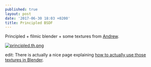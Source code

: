 ```yaml
---
published: true
layout: post
date: '2017-06-30 18:03 +0200'
title: Principled BSDF
---
```

Principled + filmic blender + some textures from [Andrew](https://www.poliigon.com).

[![principled.th.png](https://cdn.scrot.moe/images/2017/06/30/principled.th.png)](https://cdn.scrot.moe/images/2017/06/30/principled.png)

edit: There is actually a nice page explaining [how to actually use those textures in Blender](http://poliigon.helpscoutdocs.com/article/29-how-to-use-poliigon-in-blender).
